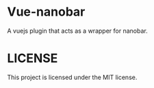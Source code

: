 # Vue-nanobar

A vuejs plugin that acts as a wrapper for nanobar.

# LICENSE

This project is licensed under the MIT license.